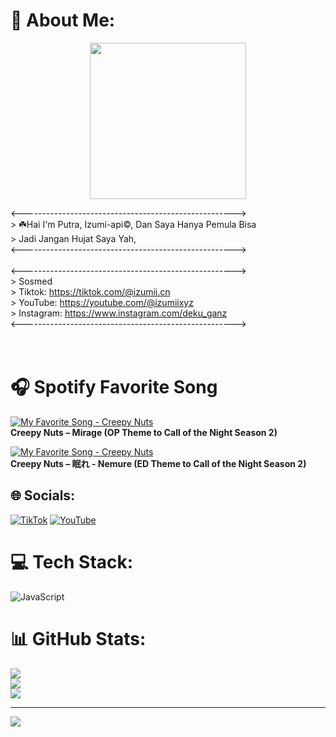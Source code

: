 # 💫 About Me:

<p align="center">
  <img src="https://i.pinimg.com/originals/61/ce/2a/61ce2a60419ba0cd44b1e4a0890d810a.gif" width="250"/>
</p>

<-----------------------------------------------------><br>> ☘️Hai I'm Putra, Izumi-api©, Dan Saya Hanya Pemula Bisa<br>> Jadi Jangan Hujat Saya Yah,<br><-----------------------------------------------------><br><br><-----------------------------------------------------><br>> Sosmed<br>> Tiktok: https://tiktok.com/@izumii.cn<br>> YouTube: https://youtube.com/@izumiixyz<br>> Instagram: https://www.instagram.com/deku_ganz<br><-----------------------------------------------------><br><br><br>

# 🎧 Spotify Favorite Song
[![My Favorite Song - Creepy Nuts](https://i.scdn.co/image/ab67616d0000b27365be90eeef17d56739f00906)](https://open.spotify.com/track/3GVNp2UgIp2TN3ra67cxdg)  
**Creepy Nuts – Mirage (OP Theme to Call of the Night Season 2)**

[![My Favorite Song - Creepy Nuts](https://i.scdn.co/image/ab67616d0000b273d303705b63b5c8ad1c796841)](https://open.spotify.com/track/1C5jZ3xvS4wSVt5pWfjRBX)  
**Creepy Nuts – 眠れ - Nemure (ED Theme to Call of the Night Season 2)**

## 🌐 Socials:
[![TikTok](https://img.shields.io/badge/TikTok-%23000000.svg?logo=TikTok&logoColor=white)](https://tiktok.com/@izumii.cn) [![YouTube](https://img.shields.io/badge/YouTube-%23FF0000.svg?logo=YouTube&logoColor=white)](https://youtube.com/@izumiixyz) 

# 💻 Tech Stack:
![JavaScript](https://img.shields.io/badge/javascript-%23323330.svg?style=for-the-badge&logo=javascript&logoColor=%23F7DF1E)
# 📊 GitHub Stats:
![](https://github-readme-stats.vercel.app/api?username=izuku-mii&theme=tokyonight&hide_border=false&include_all_commits=false&count_private=false)<br/>
![](https://nirzak-streak-stats.vercel.app/?user=izuku-mii&theme=tokyonight&hide_border=false)<br/>
![](https://github-readme-stats.vercel.app/api/top-langs/?username=izuku-mii&theme=tokyonight&hide_border=false&include_all_commits=false&count_private=false&layout=compact)

---
[![](https://visitcount.itsvg.in/api?id=izuku-mii&icon=0&color=0)](https://visitcount.itsvg.in)

<!-- Proudly created with GPRM ( https://gprm.itsvg.in ) -->
